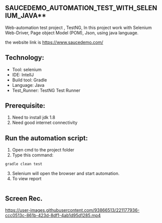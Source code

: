## SAUCEDEMO_AUTOMATION_TEST_WITH_SELENIUM_JAVA**


Web-automation test project , TestNG, In this project work with Selenium Web-Driver, Page object Model (POM), Json,
 using java language.

the website link is https://www.saucedemo.com/


## Technology:
- Tool: selenium
- IDE: IntelIJ
- Build tool: Gradle
- Language: Java
- Test_Runner: TestNG Test Runner

## Prerequisite:
1. Need to install jdk 1.8
2. Need good internet connectivity

## Run the automation script:
1. Open cmd to the project folder
2. Type this command:

```sh
gradle clean test
```
3. Selenium will open the browser and start automation.
4. To view report
```sh
```


## Screen Rec.
https://user-images.githubusercontent.com/93866513/221177936-ccc0513c-861b-423d-8df1-4ab1d95d1285.mp4

